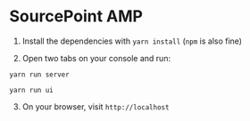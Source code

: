 # SourcePoint **AMP**

1. Install the dependencies with `yarn install` (`npm` is also fine)

2. Open two tabs on your console and run:
```
yarn run server
```
```
yarn run ui
```

3. On your browser, visit `http://localhost`
